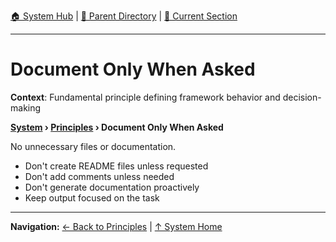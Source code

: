 [🏠 System Hub](../INDEX.md) | [📁 Parent Directory](./) | [📖 Current Section](#)

---

# Document Only When Asked

**Context**: Fundamental principle defining framework behavior and decision-making


**[System](../INDEX.md) › [Principles](../PRINCIPLES.md) › Document Only When Asked**

No unnecessary files or documentation.

- Don't create README files unless requested
- Don't add comments unless needed
- Don't generate documentation proactively
- Keep output focused on the task

---
**Navigation:** [← Back to Principles](../PRINCIPLES.md) | [↑ System Home](../INDEX.md)
